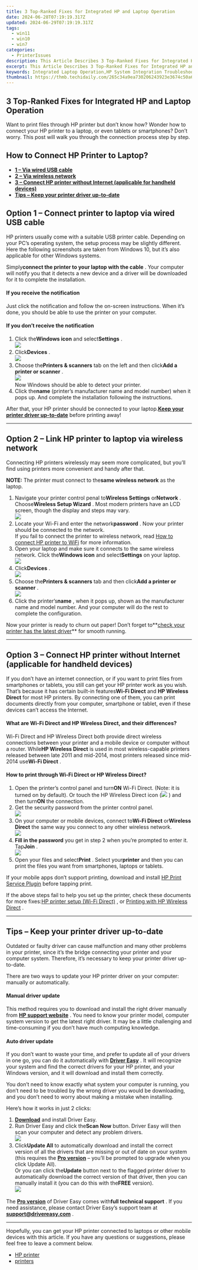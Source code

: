 ```yaml
---
title: 3 Top-Ranked Fixes for Integrated HP and Laptop Operation
date: 2024-06-28T07:19:19.317Z
updated: 2024-06-29T07:19:19.317Z
tags:
  - win11
  - win10
  - win7
categories:
  - PrinterIssues
description: This Article Describes 3 Top-Ranked Fixes for Integrated HP and Laptop Operation
excerpt: This Article Describes 3 Top-Ranked Fixes for Integrated HP and Laptop Operation
keywords: Integrated Laptop Operation,HP System Integration Troubleshooting,Laptop & Desktop Integration Fixes,Top 3 HP Integration Solutions,Laptop and Desktop Operation Fixes,Fixing Common HP System Issues,HP Integrated System Troubleshooting Guide
thumbnail: https://thmb.techidaily.com/265c34a9ea730206243923e3674c50a6adee1664031b51ad4dc762eeccdfd025.jpg
---
```


## 3 Top-Ranked Fixes for Integrated HP and Laptop Operation

 Want to print files through HP printer but don’t know how? Wonder how to connect your HP printer to a laptop, or even tablets or smartphones? Don’t worry. This post will walk you through the connection process step by step.

## How to Connect HP Printer to Laptop?

* **[1 – Via wired USB cable](#option-1)**
* **[2 – Via wireless network](#option-2)**
* **[3 – Connect HP printer without Internet (applicable for handheld devices)](#option-3)**
* **[Tips – Keep your printer driver up-to-date](#tip)**

## Option 1 – Connect printer to laptop via wired USB cable

 HP printers usually come with a suitable USB printer cable. Depending on your PC’s operating system, the setup process may be slightly different. Here the following screenshots are taken from Windows 10, but it’s also applicable for other Windows systems.

 Simply**connect the printer to your laptop with the cable** . Your computer will notify you that it detects a new device and a driver will be downloaded for it to complete the installation.

#### **If you receive the notification**

 Just click the notification and follow the on-screen instructions. When it’s done, you should be able to use the printer on your computer.

#### **If you don’t receive the notification**

1. Click the**Windows icon** and select**Settings** .  
![](https://images.drivereasy.com/wp-content/uploads/2022/05/1-3.jpg)
2. Click**Devices** .  
![](https://images.drivereasy.com/wp-content/uploads/2022/05/2-1.jpg)
3. Choose the**Printers & scanners** tab on the left and then click**Add a printer or scanner** .  
![](https://images.drivereasy.com/wp-content/uploads/2022/05/3-1.jpg)  
 Now Windows should be able to detect your printer.
4. Click the**name** (printer’s manufacturer name and model number) when it pops up. And complete the installation following the instructions.

 After that, your HP printer should be connected to your laptop.**[Keep your printer driver up-to-date](#tip)** before printing away!

---

## Option 2 – Link HP printer to laptop via wireless network

 Connecting HP printers wirelessly may seem more complicated, but you’ll find using printers more convenient and handy after that.

**NOTE:** The printer must connect to the**same wireless network** as the laptop.

1. Navigate your printer control penal to**Wireless Settings** or**Network** . Choose**Wireless Setup Wizard** . Most modern printers have an LCD screen, though the display and steps may vary.  
![](https://images.drivereasy.com/wp-content/uploads/2022/05/9.png)
2. Locate your Wi-Fi and enter the network**password** . Now your printer should be connected to the network.  
 If you fail to connect the printer to wireless network, read [How to connect HP printer to WiFi](https://tools.techidaily.com/drivereasy/download/) for more information.
3. Open your laptop and make sure it connects to the same wireless network. Click the**Windows icon** and select**Settings** on your laptop.  
![](https://images.drivereasy.com/wp-content/uploads/2022/05/1-3.jpg)
4. Click**Devices** .  
![](https://images.drivereasy.com/wp-content/uploads/2022/05/2-1.jpg)
5. Choose the**Printers & scanners** tab and then click**Add a printer or scanner** .  
![](https://images.drivereasy.com/wp-content/uploads/2022/05/3-1.jpg)
6. Click the printer’s**name** , when it pops up, shown as the manufacturer name and model number. And your computer will do the rest to complete the configuration.

 Now your printer is ready to churn out paper! Don’t forget to**[check your printer has the latest driver](#tip)** for smooth running.

---

## Option 3 – Connect HP printer without Internet (applicable for handheld devices)

 If you don’t have an internet connection, or if you want to print files from smartphones or tablets, you still can get your HP printer work as you wish. That’s because it has certain built-in features**Wi-Fi Direct** and **HP Wireless Direct [](https://support.hp.com/us-en/document/c04090221)**  for most HP printers. By connecting one of them, you can print documents directly from your computer, smartphone or tablet, even if these devices can’t access the Internet.

#### What are Wi-Fi Direct and HP Wireless Direct, and their differences?

 Wi-Fi Direct and HP Wireless Direct both provide direct wireless connections between your printer and a mobile device or computer without a router. While**HP Wireless Direct** is used in most wireless-capable printers released between late 2011 and mid-2014, most printers released since mid-2014 use**Wi-Fi Direct** .

#### How to print through Wi-Fi Direct or HP Wireless Direct?

1. Open the printer’s control panel and turn**ON** Wi-Fi Direct. (Note: it is turned on by default). Or touch the HP Wireless Direct icon (![](https://lh3.googleusercontent.com/Dx6d3123fWH0nIb8VThUGHleXYNEgDM1vjmzQy5lDWg-d0wEPs0mF_CERLTAcwGRU1ffU2HhPl_sCQGUhCKW56n9KsFCSTRanDWu9R54Qt6eslyeSM4yOQlvNn-0VZly5-57TYsTOZenH6X4UQ) ) and then turn**ON** the connection.
2. Get the security password from the printer control panel.  
![](https://images.drivereasy.com/wp-content/uploads/2022/05/7-1.jpg)
3. On your computer or mobile devices, connect to**Wi-Fi Direct** or**Wireless Direct** the same way you connect to any other wireless network.  
![](https://images.drivereasy.com/wp-content/uploads/2022/05/6-1.jpg)
4. **Fill in the password** you get in step 2 when you’re prompted to enter it. Tap**Join** .  
![](https://images.drivereasy.com/wp-content/uploads/2022/05/8-1.jpg)
5. Open your files and select**Print** . Select your**printer** and then you can print the files you want from smartphones, laptops or tablets.

 If your mobile apps don’t support printing, download and install [HP Print Service Plugin](https://play.google.com/store/apps/details?id=com.hp.android.printservice) before tapping print.

 If the above steps fail to help you set up the printer, check these documents for more fixes:[HP printer setup (Wi-Fi Direct)](https://support.hp.com/nz-en/document/ish%5F1841315-1637332-16) , or [Printing with HP Wireless Direct](https://support.hp.com/us-en/document/c04090221) .

---

## Tips – Keep your printer driver up-to-date

 Outdated or faulty driver can cause malfunction and many other problems in your printer, since it’s the bridge connecting your printer and your computer system. Therefore, it’s necessary to keep your printer driver up-to-date.

 There are two ways to update your HP printer driver on your computer: manually or automatically.

#### Manual driver update

 This method requires you to download and install the right driver manually from **[HP support website](https://support.hp.com/us-en/printer)**  . You need to know your printer model, computer system version to get the latest right driver. It may be a little challenging and time-consuming if you don’t have much computing knowledge.

#### Auto driver update

 If you don’t want to waste your time, and prefer to update all of your drivers in one go, you can do it automatically with **[Driver Easy](https://tools.techidaily.com/drivereasy/download/)**  . It will recognize your system and find the correct drivers for your HP printer, and your Windows version, and it will download and install them correctly.

 You don’t need to know exactly what system your computer is running, you don’t need to be troubled by the wrong driver you would be downloading, and you don’t need to worry about making a mistake when installing.

Here’s how it works in just 2 clicks:

1. **[Download](https://tools.techidaily.com/drivereasy/download/)**  and install Driver Easy.
2. Run Driver Easy and click the**Scan Now** button. Driver Easy will then scan your computer and detect any problem drivers.  
![](https://images.drivereasy.com/wp-content/uploads/2022/05/google-meet-camera-6.jpg)
3. Click**Update All** to automatically download and install the correct version of all the drivers that are missing or out of date on your system (this requires the **[Pro version](https://tools.techidaily.com/drivereasy/download/)**  – you’ll be prompted to upgrade when you click Update All).  
 Or you can click the**Update** button next to the flagged printer driver to automatically download the correct version of that driver, then you can manually install it (you can do this with the**FREE** version).  
![](https://images.drivereasy.com/wp-content/uploads/2022/05/hp-printer.jpg)

 The [**Pro version**](https://tools.techidaily.com/drivereasy/download/) of Driver Easy comes with**full technical support** . If you need assistance, please contact Driver Easy’s support team at [**support@drivereasy.com**](mailto:support@drivereasy.com) .

---

 Hopefully, you can get your HP printer connected to laptops or other mobile devices with this article. If you have any questions or suggestions, please feel free to leave a comment below.

* [HP printer](https://tools.techidaily.com/drivereasy/download/)
* [printers](https://tools.techidaily.com/drivereasy/download/)

<ins class="adsbygoogle"
     style="display:block"
     data-ad-format="autorelaxed"
     data-ad-client="ca-pub-7571918770474297"
     data-ad-slot="1223367746"></ins>



<ins class="adsbygoogle"
     style="display:block"
     data-ad-client="ca-pub-7571918770474297"
     data-ad-slot="8358498916"
     data-ad-format="auto"
     data-full-width-responsive="true"></ins>


